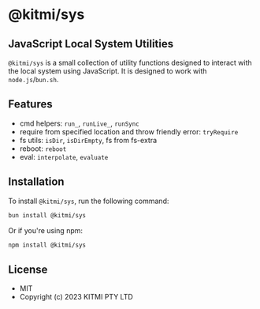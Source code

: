 # @kitmi/sys

## JavaScript Local System Utilities

`@kitmi/sys` is a small collection of utility functions designed to interact with the local system using JavaScript. It is designed to work with `node.js`/`bun.sh`.

## Features

- cmd helpers: `run_`, `runLive_`, `runSync`
- require from specified location and throw friendly error: `tryRequire`
- fs utils: `isDir`, `isDirEmpty`, fs from fs-extra
- reboot: `reboot`
- eval: `interpolate`, `evaluate`

## Installation

To install `@kitmi/sys`, run the following command:

```bash
bun install @kitmi/sys
```

Or if you're using npm:

```bash
npm install @kitmi/sys
```

## License
- MIT
- Copyright (c) 2023 KITMI PTY LTD
